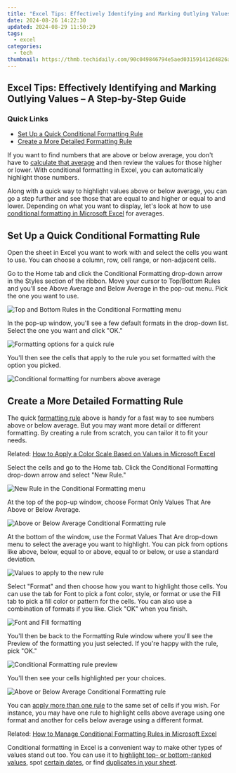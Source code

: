 ```yaml
---
title: "Excel Tips: Effectively Identifying and Marking Outlying Values – A Step-by-Step Guide"
date: 2024-08-26 14:22:30
updated: 2024-08-29 11:50:29
tags:
  - excel
categories:
  - tech
thumbnail: https://thmb.techidaily.com/90c049846794e5aed031591412d4826aac7c7bd6532c5bd0d695b676cbba88c9.jpg
---
```


## Excel Tips: Effectively Identifying and Marking Outlying Values – A Step-by-Step Guide

### Quick Links

* [Set Up a Quick Conditional Formatting Rule](https://instagram-clips.techidaily.com/updated-2024-approved-mediamatters-size-your-content-for-stellar-instagram/)
* [Create a More Detailed Formatting Rule](https://extra-support.techidaily.com/updated-top-10-lightroom-alternatives-free-and-paid-filmora/)

 If you want to find numbers that are above or below average, you don't have to [calculate that average](https://win-able.techidaily.com/fixing-overwatch-startup-issues-how-to-get-rid-of-the-persistent-black-screen/) and then review the values for those higher or lower. With conditional formatting in Excel, you can automatically highlight those numbers.

 Along with a quick way to highlight values above or below average, you can go a step further and see those that are equal to and higher or equal to and lower. Depending on what you want to display, let's look at how to use [conditional formatting in Microsoft Excel](https://facebook-video-share.techidaily.com/updated-in-depth-asmr-video-insights/) for averages.

##  Set Up a Quick Conditional Formatting Rule

 Open the sheet in Excel you want to work with and select the cells you want to use. You can choose a column, row, cell range, or non-adjacent cells.

 Go to the Home tab and click the Conditional Formatting drop-down arrow in the Styles section of the ribbon. Move your cursor to Top/Bottom Rules and you'll see Above Average and Below Average in the pop-out menu. Pick the one you want to use.

![Top and Bottom Rules in the Conditional Formatting menu](https://static1.howtogeekimages.com/wordpress/wp-content/uploads/2022/08/TopBottomRulesAverage-ExcelHighlightAverage.png) 

 In the pop-up window, you'll see a few default formats in the drop-down list. Select the one you want and click "OK."

![Formatting options for a quick rule](https://static1.howtogeekimages.com/wordpress/wp-content/uploads/2022/08/RulesAverageFormat-ExcelHighlightAverage.png) 

 You'll then see the cells that apply to the rule you set formatted with the option you picked.

![Conditional formatting for numbers above average](https://static1.howtogeekimages.com/wordpress/wp-content/uploads/2022/08/QuickRuleAverage-ExcelHighlightAverage.png) 

##  Create a More Detailed Formatting Rule

 The quick [formatting rule](https://youtube-help.techidaily.com/manipulate-sound-rate-in-youtube-playback-for-2024/) above is handy for a fast way to see numbers above or below average. But you may want more detail or different formatting. By creating a rule from scratch, you can tailor it to fit your needs.

Related: [How to Apply a Color Scale Based on Values in Microsoft Excel](https://youtube-help.techidaily.com/manipulate-sound-rate-in-youtube-playback-for-2024/) 

 Select the cells and go to the Home tab. Click the Conditional Formatting drop-down arrow and select "New Rule."

![New Rule in the Conditional Formatting menu](https://static1.howtogeekimages.com/wordpress/wp-content/uploads/2022/08/ConditionalFormattingNewRule-ExcelHighlightAverage.png) 

 At the top of the pop-up window, choose Format Only Values That Are Above or Below Average.

![Above or Below Average Conditional Formatting rule](https://static1.howtogeekimages.com/wordpress/wp-content/uploads/2022/08/NewRuleAverage-ExcelHighlightAverage.png) 

 At the bottom of the window, use the Format Values That Are drop-down menu to select the average you want to highlight. You can pick from options like above, below, equal to or above, equal to or below, or use a standard deviation.

![Values to apply to the new rule](https://static1.howtogeekimages.com/wordpress/wp-content/uploads/2022/08/NewRule-ExcelHighlightAverage.png) 

 Select "Format" and then choose how you want to highlight those cells. You can use the tab for Font to pick a font color, style, or format or use the Fill tab to pick a fill color or pattern for the cells. You can also use a combination of formats if you like. Click "OK" when you finish.

![Font and Fill formatting](https://static1.howtogeekimages.com/wordpress/wp-content/uploads/2022/08/FontCellFormat-ExcelHighlightAverage.png) 

 You'll then be back to the Formatting Rule window where you'll see the Preview of the formatting you just selected. If you're happy with the rule, pick "OK."

![Conditional Formatting rule preview](https://static1.howtogeekimages.com/wordpress/wp-content/uploads/2022/08/NewRulePreview-ExcelHighlightAverage.png) 

 You'll then see your cells highlighted per your choices.

![Above or Below Average Conditional Formatting rule](https://static1.howtogeekimages.com/wordpress/wp-content/uploads/2022/08/NewRuleAverage-ExcelHighlightAverage.png) 

 You can [apply more than one rule](https://howto.techidaily.com/full-guide-how-to-fix-connection-is-not-private-on-tecno-spark-10-pro-drfone-by-drfone-fix-android-problems-fix-android-problems/) to the same set of cells if you wish. For instance, you may have one rule to highlight cells above average using one format and another for cells below average using a different format.

Related: [How to Manage Conditional Formatting Rules in Microsoft Excel](https://howto.techidaily.com/full-guide-how-to-fix-connection-is-not-private-on-tecno-spark-10-pro-drfone-by-drfone-fix-android-problems-fix-android-problems/) 

 Conditional formatting in Excel is a convenient way to make other types of values stand out too. You can use it to [highlight top- or bottom-ranked values](https://hardware-updates.techidaily.com/1722966983711-ultimate-solution-to-get-your-epson-et-4550-up-and-running-on-windows-with-proven-techniques/), spot [certain dates](https://fox-blue.techidaily.com/updated-2024-approved-ultimate-list-selecting-excellent-webcams-for-podcasts/), or find [duplicates in your sheet](https://instagram-clips.techidaily.com/how-to-share-igtv-videos-to-facebook-3-ways-for-2024/).

<ins class="adsbygoogle"
     style="display:block"
     data-ad-format="autorelaxed"
     data-ad-client="ca-pub-7571918770474297"
     data-ad-slot="1223367746"></ins>



<ins class="adsbygoogle"
     style="display:block"
     data-ad-client="ca-pub-7571918770474297"
     data-ad-slot="8358498916"
     data-ad-format="auto"
     data-full-width-responsive="true"></ins>
